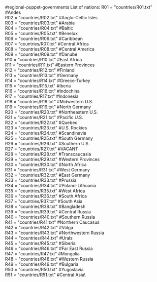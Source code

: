 #regional-puppet-governments
List of nations:
R01 = "countries/R01.txt" #Andes\
R02 = "countries/R02.txt" #Anglo-Celtic Isles\
R03 = "countries/R03.txt" #Arabia\
R04 = "countries/R04.txt" #Baltic\
R05 = "countries/R05.txt" #Benelux\
R06 = "countries/R06.txt" #Caribbean\
R07 = "countries/R07.txt" #Central Africa\
R08 = "countries/R08.txt" #Central America\
R09 = "countries/R09.txt" #Danube\
R10 = "countries/R10.txt" #East Africa\
R11 = "countries/R11.txt" #Eastern Provinces\
R12 = "countries/R12.txt" #Finland\
R13 = "countries/R13.txt" #Germany\
R14 = "countries/R14.txt" #Greece-Turkey\
R15 = "countries/R15.txt" #Iberia\
R16 = "countries/R16.txt" #Indochina\
R17 = "countries/R17.txt" #Indonesia\
R18 = "countries/R18.txt" #Midwestern U.S.\
R19 = "countries/R19.txt" #North Germany\
R20 = "countries/R20.txt" #Northeastern U.S.\
R21 = "countries/R21.txt" #Pacific U.S.\
R22 = "countries/R22.txt" #Quebec\
R23 = "countries/R23.txt" #U.S. Rockies\
R24 = "countries/R24.txt" #Scandinavia\
R25 = "countries/R25.txt" #South Germany\
R26 = "countries/R26.txt" #Southern U.S.\
R27 = "countries/R27.txt" #VACANT\
R28 = "countries/R28.txt" #Transcaucasia\
R29 = "countries/R29.txt" #Western Provinces\
R30 = "countries/R30.txt" #North Africa\
R31 = "countries/R31.txt" #West Germany\
R32 = "countries/R32.txt" #East Germany\
R33 = "countries/R33.txt" #Prussia\
R34 = "countries/R34.txt" #Poland-Lithuania\
R35 = "countries/R35.txt" #West Africa\
R36 = "countries/R36.txt" #South Africa\
R37 = "countries/R37.txt" #South Asia\
R38 = "countries/R38.txt" #Bangladesh\
R39 = "countries/R39.txt" #Central Russia\
R40 = "countries/R40.txt" #Southern Russia\
R41 = "countries/R41.txt" #Northern Caucasus\
R42 = "countries/R42.txt" #Volga\
R43 = "countries/R43.txt" #Northwestern Russia\
R44 = "countries/R44.txt" #Urals\
R45 = "countries/R45.txt" #Siberia\
R46 = "countries/R46.txt" #Far East Russia\
R47 = "countries/R47.txt" #Mongolia\
R48 = "countries/R48.txt" #Western Russia\
R49 = "countries/R49.txt" #Bulgaria\
R50 = "countries/R50.txt" #Yugoslavia\
R51 = "countries/R51.txt" #Central Asia\
